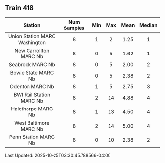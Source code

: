## Train 418

| Station | Num Samples | Min | Max | Mean | Median |
| :-----: | :---------: | :-: | :-: | :--: | :----: |
| Union Station MARC Washington | 8 | 1 | 2 | 1.25 | 1 |
| New Carrollton MARC Nb | 8 | 0 | 5 | 1.62 | 1 |
| Seabrook MARC Nb | 8 | 0 | 5 | 2.00 | 2 |
| Bowie State MARC Nb | 8 | 0 | 5 | 2.38 | 2 |
| Odenton MARC Nb | 8 | 1 | 5 | 2.75 | 3 |
| BWI Rail Station MARC Nb | 8 | 2 | 14 | 4.88 | 4 |
| Halethorpe MARC Nb | 8 | 1 | 13 | 4.50 | 4 |
| West Baltimore MARC Nb | 8 | 2 | 14 | 5.00 | 4 |
| Penn Station MARC Nb | 8 | 0 | 10 | 2.38 | 2 |


Last Updated: 2025-10-25T03:30:45.788566-04:00